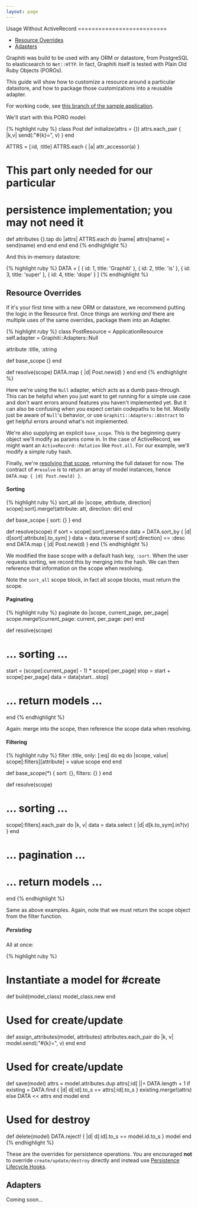 ```yaml
---
layout: page
---
```


<div markdown="1" class="toc col-md-3">
Usage Without ActiveRecord
==========================

* [Resource Overrides](#resource-overrides)
* [Adapters](#adapters)
</div>

Graphiti was build to be used with any ORM or datastore, from PostgreSQL
to elasticsearch to `Net::HTTP`. In fact, Graphiti itself is tested with
Plain Old Ruby Objects (POROs).

This guide will show how to customize a resource around a particular datastore, and how to package those
customizations into a reusable adapter.

For working code, see [this branch of the sample application](https://github.com/graphiti-api/employee_directory/blob/poro/app/resources/post_resource.rb).

We'll start with this PORO model:

{% highlight ruby %}
class Post
  def initialize(attrs = {})
    attrs.each_pair { |k,v| send(:"#{k}=", v) }
  end

  ATTRS = [:id, :title]
  ATTRS.each { |a| attr_accessor(a) }

  # This part only needed for our particular
  # persistence implementation; you may not need it
  def attributes
    {}.tap do |attrs|
      ATTRS.each do |name|
        attrs[name] = send(name)
      end
    end
  end
end
{% endhighlight %}

And this in-memory datastore:

{% highlight ruby %}
DATA = [
  { id: 1, title: 'Graphiti' },
  { id: 2, title: 'is' },
  { id: 3, title: 'super' },
  { id: 4, title: 'dope' }
]
{% endhighlight %}

## Resource Overrides

If it's your first time with a new ORM or datastore, we recommend
putting the logic in the Resource first. Once things are working *and*
there are multiple uses of the same overrides, package them into an
Adapter.

{% highlight ruby %}
class PostResource < ApplicationResource
  self.adapter = Graphiti::Adapters::Null

  attribute :title, :string

  def base_scope
    {}
  end

  def resolve(scope)
    DATA.map { |d| Post.new(d) }
  end
end
{% endhighlight %}

Here we're using the `Null` adapter, which acts as a dumb pass-through.
This can be helpful when you just want to get running for a simple use
case and don't want errors around features you haven't implemented yet.
But it can also be confusing when you expect certain codepaths to
be hit. Mostly just be aware of `Null`'s behavior, or use
`Graphiti::Adapters::Abstract` to get helpful errors around what's not
implemented.

We're also supplying an explicit `base_scope`. This is the beginning
query object we'll modify as params come in. In the case of
ActiveRecord, we might want an `ActiveRecord::Relation` like
`Post.all`. For our example, we'll modify a simple ruby hash.

Finally, we're [resolving that scope](/graphiti/guides/concepts/resources#resolve),
returning the full dataset for now. The contract of `#resolve` is to
return an array of model instances, hence `DATA.map { |d| Post.new(d)
}`.

#### Sorting

{% highlight ruby %}
sort_all do |scope, attribute, direction|
  scope[:sort].merge!(attribute: att, direction: dir)
end

def base_scope
  { sort: {} }
end

def resolve(scope)
  if sort = scope[:sort].presence
    data = DATA.sort_by { |d| d[sort[:attribute].to_sym] }
    data = data.reverse if sort[:direction] == :desc
  end
  DATA.map { |d| Post.new(d) }
end
{% endhighlight %}

We modified the base scope with a default hash key, `:sort`. When the
user requests sorting, we record this by merging into the hash. We can
then reference that information on the scope when resolving.

Note the `sort_all` scope block, in fact all scope blocks, must return the scope.

#### Paginating

{% highlight ruby %}
paginate do |scope, current_page, per_page|
  scope.merge!(current_page: current, per_page: per)
end

def resolve(scope)
  # ... sorting ...
  start = (scope[:current_page] - 1) * scope[:per_page]
  stop  = start + scope[:per_page]
  data  = data[start...stop]
  # ... return models ...
end
{% endhighlight %}

Again: merge into the scope, then reference the scope data when
resolving.

#### Filtering

{% highlight ruby %}
filter :title, only: [:eq] do
  eq do |scope, value|
    scope[:filters][attribute] = value
    scope
  end
end

def base_scope(*)
  { sort: {}, filters: {} }
end

def resolve(scope)
  # ... sorting ...
  scope[:filters].each_pair do |k, v|
    data = data.select { |d| d[k.to_sym].in?(v) }
  end
  # ... pagination ...
  # ... return models ...
end
{% endhighlight %}

Same as above examples. Again, note that we must return the scope object
from the filter function.

##### Persisting

All at once:

{% highlight ruby %}
# Instantiate a model for #create
def build(model_class)
  model_class.new
end

# Used for create/update
def assign_attributes(model, attributes)
  attributes.each_pair do |k, v|
    model.send(:"#{k}=", v)
  end
end

# Used for create/update
def save(model)
  attrs = model.attributes.dup
  attrs[:id] ||= DATA.length + 1
  if existing = DATA.find { |d| d[:id].to_s == attrs[:id].to_s }
    existing.merge!(attrs)
  else
    DATA << attrs
  end
  model
end

# Used for destroy
def delete(model)
  DATA.reject! { |d| d[:id].to_s == model.id.to_s }
  model
end
{% endhighlight %}

These are the overrides for persistence operations. You are encouraged
**not** to override `create/update/destroy` directly and instead use
[Persistence Lifecycle Hooks]({{site.github.url}}/concepts/resources#persistence-lifecycle-hooks).

## Adapters

Coming soon...
